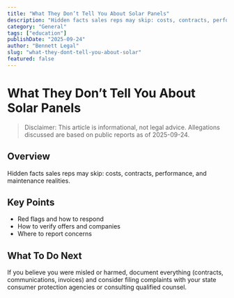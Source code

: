 ```yaml
---
title: "What They Don’t Tell You About Solar Panels"
description: "Hidden facts sales reps may skip: costs, contracts, performance, and maintenance realities."
category: "General"
tags: ["education"]
publishDate: "2025-09-24"
author: "Bennett Legal"
slug: "what-they-dont-tell-you-about-solar"
featured: false
---
```


# What They Don’t Tell You About Solar Panels

> Disclaimer: This article is informational, not legal advice. Allegations discussed are based on public reports as of 2025-09-24.

## Overview
Hidden facts sales reps may skip: costs, contracts, performance, and maintenance realities.

## Key Points
- Red flags and how to respond
- How to verify offers and companies
- Where to report concerns

## What To Do Next
If you believe you were misled or harmed, document everything (contracts, communications, invoices) and consider filing complaints with your state consumer protection agencies or consulting qualified counsel.
